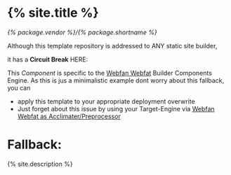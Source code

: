 # {% site.title %}

*{% package.vendor %}/{% package.shortname %}*

<component src="module:@webfan/md-pages" container-inject="['site', 'app']">
 Although this template repository is addressed to ANY static site builder,
  
 it has a **Circuit Break** HERE:
  
 This *Component* is specific to the [Webfan Webfat](https://github.com/frdlweb/webfat) Builder Components Engine.
 As this is jus a minimalistic example dont worry about this fallback, you can
  * apply this template to your appropriate deployment overwrite
  * Just forget about this issue by using your Target-Engine via [Webfan Webfat as Acclimater/Preprocessor](?tags=#Acclimater)
  
  # Fallback:
  {% site.description %}
  
</component>
